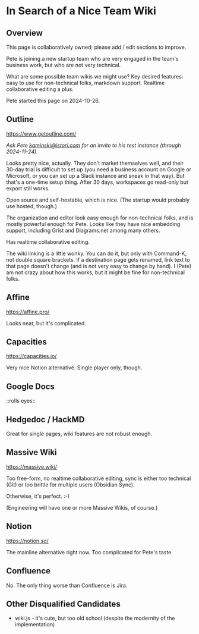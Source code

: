 # In Search of a Nice Team Wiki

## Overview

This page is collaboratively owned; please add / edit sections to improve.

Pete is joining a new startup team who are very engaged in the team's business work, but who are not very technical.

What are some possible team wikis we might use? Key desired features: easy to use for non-technical folks, markdown support. Realtime collaborative editing a plus.

Pete started this page on 2024-10-26.

## Outline

https://www.getoutline.com/

_Ask Pete kaminski@istori.com for an invite to his test instance (through 2024-11-24)._

Looks pretty nice, actually. They don't market themselves well, and their 30-day trial is difficult to set up (you need a business account on Google or Microsoft, or you can set up a Slack instance and sneak in that way). But that's a one-time setup thing. After 30 days, workspaces go read-only but export still works.

Open source and self-hostable, which is nice. (The startup would probably use hosted, though.)

The organization and editor look easy enough for non-technical folks, and is mostly powerful enough for Pete. Looks like they have nice embedding support, including Grist and Diagrams.net among many others.

Has realtime collaborative editing.

The wiki linking is a little wonky. You can do it, but only with Command-K, not double square brackets. If a destination page gets renamed, link text to that page doesn't change (and is not very easy to change by hand). I (Pete) am not crazy about how this works, but it might be fine for non-technical folks.

## Affine

https://affine.pro/

Looks neat, but it's complicated.

## Capacities

https://capacities.io/

Very nice Notion alternative. Single player only, though.

## Google Docs

::rolls eyes::

## Hedgedoc / HackMD

Great for single pages, wiki features are not robust enough.

## Massive Wiki

https://massive.wiki/

Too free-form, no realtime collaborative editing, sync is either too technical (Git) or too brittle for multiple users (Obsidian Sync).

Otherwise, it's perfect. :-)

(Engineering will have one or more Massive Wikis, of course.)

## Notion

https://notion.so/

The mainline alternative right now. Too complicated for Pete's taste.

## Confluence

No. The only thing worse than Confluence is Jira.

## Other Disqualified Candidates

- wiki.js - it's cute, but too old school (despite the modernity of the implementation)



